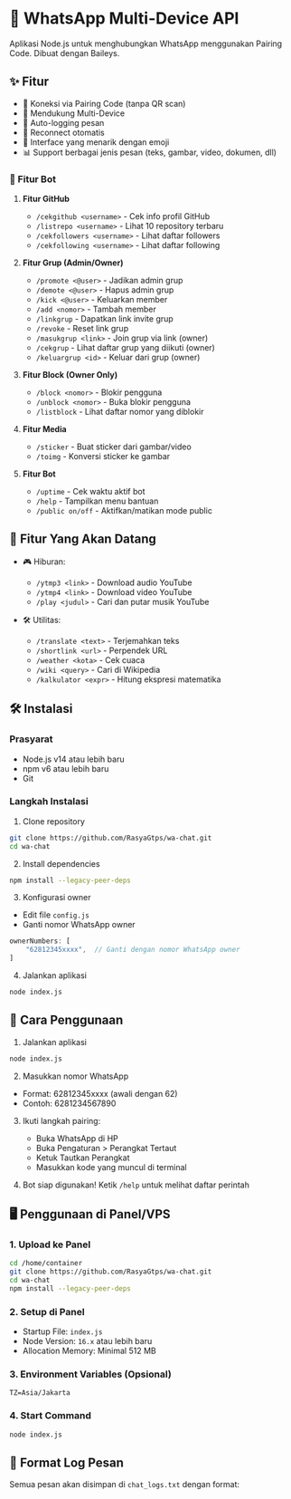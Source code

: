 # 🚀 WhatsApp Multi-Device API

Aplikasi Node.js untuk menghubungkan WhatsApp menggunakan Pairing Code. Dibuat dengan Baileys.

## ✨ Fitur

- 📱 Koneksi via Pairing Code (tanpa QR scan)
- 💬 Mendukung Multi-Device
- 📝 Auto-logging pesan
- 🔄 Reconnect otomatis
- 🎨 Interface yang menarik dengan emoji
- 📊 Support berbagai jenis pesan (teks, gambar, video, dokumen, dll)

### 🤖 Fitur Bot

1. **Fitur GitHub**
   - `/cekgithub <username>` - Cek info profil GitHub
   - `/listrepo <username>` - Lihat 10 repository terbaru
   - `/cekfollowers <username>` - Lihat daftar followers
   - `/cekfollowing <username>` - Lihat daftar following

2. **Fitur Grup (Admin/Owner)**
   - `/promote <@user>` - Jadikan admin grup
   - `/demote <@user>` - Hapus admin grup
   - `/kick <@user>` - Keluarkan member
   - `/add <nomor>` - Tambah member
   - `/linkgrup` - Dapatkan link invite grup
   - `/revoke` - Reset link grup
   - `/masukgrup <link>` - Join grup via link (owner)
   - `/cekgrup` - Lihat daftar grup yang diikuti (owner)
   - `/keluargrup <id>` - Keluar dari grup (owner)

3. **Fitur Block (Owner Only)**
   - `/block <nomor>` - Blokir pengguna
   - `/unblock <nomor>` - Buka blokir pengguna
   - `/listblock` - Lihat daftar nomor yang diblokir

4. **Fitur Media**
   - `/sticker` - Buat sticker dari gambar/video
   - `/toimg` - Konversi sticker ke gambar

5. **Fitur Bot**
   - `/uptime` - Cek waktu aktif bot
   - `/help` - Tampilkan menu bantuan
   - `/public on/off` - Aktifkan/matikan mode public

## 🎯 Fitur Yang Akan Datang

- 🎮 Hiburan:
  - `/ytmp3 <link>` - Download audio YouTube
  - `/ytmp4 <link>` - Download video YouTube
  - `/play <judul>` - Cari dan putar musik YouTube

- 🛠️ Utilitas:
  - `/translate <text>` - Terjemahkan teks
  - `/shortlink <url>` - Perpendek URL
  - `/weather <kota>` - Cek cuaca
  - `/wiki <query>` - Cari di Wikipedia
  - `/kalkulator <expr>` - Hitung ekspresi matematika

## 🛠️ Instalasi

### Prasyarat
- Node.js v14 atau lebih baru
- npm v6 atau lebih baru
- Git

### Langkah Instalasi

1. Clone repository
```bash
git clone https://github.com/RasyaGtps/wa-chat.git
cd wa-chat
```

2. Install dependencies
```bash
npm install --legacy-peer-deps
```

3. Konfigurasi owner
- Edit file `config.js`
- Ganti nomor WhatsApp owner
```javascript
ownerNumbers: [
    "62812345xxxx",  // Ganti dengan nomor WhatsApp owner
]
```

4. Jalankan aplikasi
```bash
node index.js
```

## 📱 Cara Penggunaan

1. Jalankan aplikasi
```bash
node index.js
```

2. Masukkan nomor WhatsApp
- Format: 62812345xxxx (awali dengan 62)
- Contoh: 6281234567890

3. Ikuti langkah pairing:
   - Buka WhatsApp di HP
   - Buka Pengaturan > Perangkat Tertaut
   - Ketuk Tautkan Perangkat
   - Masukkan kode yang muncul di terminal

4. Bot siap digunakan! Ketik `/help` untuk melihat daftar perintah

## 🖥️ Penggunaan di Panel/VPS

### 1. Upload ke Panel
```bash
cd /home/container
git clone https://github.com/RasyaGtps/wa-chat.git
cd wa-chat
npm install --legacy-peer-deps
```

### 2. Setup di Panel
- Startup File: `index.js`
- Node Version: `16.x` atau lebih baru
- Allocation Memory: Minimal 512 MB

### 3. Environment Variables (Opsional)
```env
TZ=Asia/Jakarta
```

### 4. Start Command
```bash
node index.js
```

## 📝 Format Log Pesan

Semua pesan akan disimpan di `chat_logs.txt` dengan format:
```